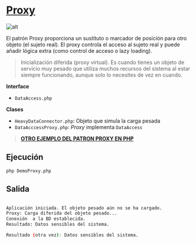 # [Proxy](https://refactoring.guru/es/design-patterns/proxy)

![alt](https://refactoring.guru/images/patterns/cards/proxy-mini.png?id=25890b11e7dc5af29625ccd0678b63a8)

El patrón Proxy proporciona un sustituto o marcador de posición para otro objeto (el sujeto real). El proxy controla el acceso al sujeto real y puede añadir lógica extra (como control de acceso o lazy loading).

> Inicialización diferida (proxy virtual). Es cuando tienes un objeto de servicio muy pesado que utiliza muchos recursos del sistema al estar siempre funcionando, aunque solo lo necesites de vez en cuando.



**Interface**

- `DataAccess.php`

**Clases**

- `HeavyDataConnector.php`: Objeto que simula la carga pesada
- `DataAcccessProxy.php`: *Proxy* implementa `DataAccess`

> **[OTRO EJEMPLO DEL PATRON PROXY EN PHP](https://refactoring.guru/es/design-patterns/proxy/php/example)**

## Ejecución
`php DemoProxy.php`

## Salida
```BASH

Aplicación iniciada. El objeto pesado aún no se ha cargado. 
Proxy: Carga diferida del objeto pesado... 
Conexión  a la BD establecida. 
Resultado: Datos sensibles del sistema.

Resultado (otra vez): Datos sensibles del sistema.